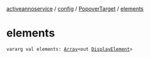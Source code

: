 [activeannoservice](../../index.md) / [config](../index.md) / [PopoverTarget](index.md) / [elements](./elements.md)

# elements

`vararg val elements: `[`Array`](https://kotlinlang.org/api/latest/jvm/stdlib/kotlin/-array/index.html)`<out `[`DisplayElement`](../-display-element.md)`>`